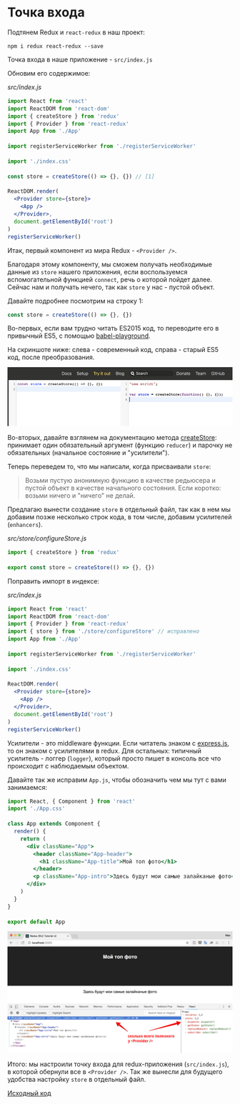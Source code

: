 # Точка входа

Подтянем Redux и `react-redux` в наш проект:

```
npm i redux react-redux --save
```

Точка входа в наше приложение - `src/index.js`

Обновим его содержимое:

_src/index.js_

```jsx
import React from 'react'
import ReactDOM from 'react-dom'
import { createStore } from 'redux'
import { Provider } from 'react-redux'
import App from './App'

import registerServiceWorker from './registerServiceWorker'

import './index.css'

const store = createStore(() => {}, {}) // [1]

ReactDOM.render(
  <Provider store={store}>
    <App />
  </Provider>,
  document.getElementById('root')
)
registerServiceWorker()
```

Итак, первый компонент из мира Redux - `<Provider />`.

Благодаря этому компоненту, мы сможем получать необходимые данные из `store` нашего приложения, если воспользуемся вспомогательной функцией `connect`, речь о которой пойдет далее. Сейчас нам и получать нечего, так как `store` у нас - пустой объект.

Давайте подробнее посмотрим на строку 1:

```js
const store = createStore(() => {}, {})
```

Во-первых, если вам трудно читать ES2015 код, то переводите его в привычный ES5, с помощью [babel-playground](https://babeljs.io/repl/).

На скриншоте ниже: слева - современный код, справа - старый ES5 код, после преобразования.

![babel создание store](create-store-babel.jpg)

Во-вторых, давайте взглянем на документацию метода [createStore](https://redux.js.org/api/createstore): принимает один обязательный аргумент (функцию `reducer`) и парочку не обязательных (начальное состояние и "усилители").

Теперь переведем то, что мы написали, когда присваивали `store`:

> Возьми пустую анонимную функцию в качестве редьюсера и пустой объект в качестве начального состояния. Если коротко: возьми ничего и "ничего" не делай.

Предлагаю вынести создание `store` в отдельный файл, так как в нем мы добавим позже несколько строк кода, в том числе, добавим усилителей (`enhancers`).

_src/store/configureStore.js_

```js
import { createStore } from 'redux'

export const store = createStore(() => {}, {})
```

Поправить импорт в индексе:

_src/index.js_

```jsx
import React from 'react'
import ReactDOM from 'react-dom'
import { Provider } from 'react-redux'
import { store } from './store/configureStore' // исправлено
import App from './App'

import registerServiceWorker from './registerServiceWorker'

import './index.css'

ReactDOM.render(
  <Provider store={store}>
    <App />
  </Provider>,
  document.getElementById('root')
)
registerServiceWorker()
```

Усилители - это middleware функции. Если читатель знаком с [express.js](http://expressjs.com/), то он знаком с усилителями в redux. Для остальных: типичный усилитель - логгер (`logger`), который просто пишет в консоль все что происходит с наблюдаемым объектом.

Давайте так же исправим `App.js`, чтобы обозначить чем мы тут с вами занимаемся:

```jsx
import React, { Component } from 'react'
import './App.css'

class App extends Component {
  render() {
    return (
      <div className="App">
        <header className="App-header">
          <h1 className="App-title">Мой топ фото</h1>
        </header>
        <p className="App-intro">Здесь будут мои самые залайканые фото</p>
      </div>
    )
  }
}

export default App
```

![Консоль с Provider](app-inside-provider.jpg)

Итого: мы настроили точку входа для redux-приложения (`src/index.js`), в которой обернули все в `<Provider />`. Так же вынесли для будущего удобства настройку `store` в отдельный файл.

[Исходный код](https://github.com/maxfarseer/redux-course-ru-v2/tree/chp3-entry-point)
